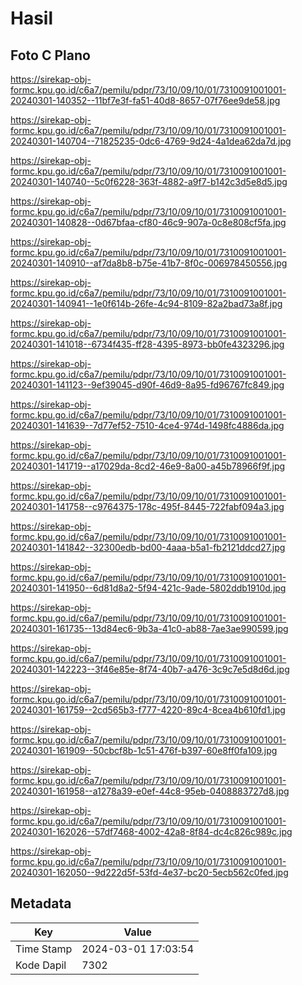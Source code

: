 # Hasil

## Foto C Plano

https://sirekap-obj-formc.kpu.go.id/c6a7/pemilu/pdpr/73/10/09/10/01/7310091001001-20240301-140352--11bf7e3f-fa51-40d8-8657-07f76ee9de58.jpg

https://sirekap-obj-formc.kpu.go.id/c6a7/pemilu/pdpr/73/10/09/10/01/7310091001001-20240301-140704--71825235-0dc6-4769-9d24-4a1dea62da7d.jpg

https://sirekap-obj-formc.kpu.go.id/c6a7/pemilu/pdpr/73/10/09/10/01/7310091001001-20240301-140740--5c0f6228-363f-4882-a9f7-b142c3d5e8d5.jpg

https://sirekap-obj-formc.kpu.go.id/c6a7/pemilu/pdpr/73/10/09/10/01/7310091001001-20240301-140828--0d67bfaa-cf80-46c9-907a-0c8e808cf5fa.jpg

https://sirekap-obj-formc.kpu.go.id/c6a7/pemilu/pdpr/73/10/09/10/01/7310091001001-20240301-140910--af7da8b8-b75e-41b7-8f0c-006978450556.jpg

https://sirekap-obj-formc.kpu.go.id/c6a7/pemilu/pdpr/73/10/09/10/01/7310091001001-20240301-140941--1e0f614b-26fe-4c94-8109-82a2bad73a8f.jpg

https://sirekap-obj-formc.kpu.go.id/c6a7/pemilu/pdpr/73/10/09/10/01/7310091001001-20240301-141018--6734f435-ff28-4395-8973-bb0fe4323296.jpg

https://sirekap-obj-formc.kpu.go.id/c6a7/pemilu/pdpr/73/10/09/10/01/7310091001001-20240301-141123--9ef39045-d90f-46d9-8a95-fd96767fc849.jpg

https://sirekap-obj-formc.kpu.go.id/c6a7/pemilu/pdpr/73/10/09/10/01/7310091001001-20240301-141639--7d77ef52-7510-4ce4-974d-1498fc4886da.jpg

https://sirekap-obj-formc.kpu.go.id/c6a7/pemilu/pdpr/73/10/09/10/01/7310091001001-20240301-141719--a17029da-8cd2-46e9-8a00-a45b78966f9f.jpg

https://sirekap-obj-formc.kpu.go.id/c6a7/pemilu/pdpr/73/10/09/10/01/7310091001001-20240301-141758--c9764375-178c-495f-8445-722fabf094a3.jpg

https://sirekap-obj-formc.kpu.go.id/c6a7/pemilu/pdpr/73/10/09/10/01/7310091001001-20240301-141842--32300edb-bd00-4aaa-b5a1-fb2121ddcd27.jpg

https://sirekap-obj-formc.kpu.go.id/c6a7/pemilu/pdpr/73/10/09/10/01/7310091001001-20240301-141950--6d81d8a2-5f94-421c-9ade-5802ddb1910d.jpg

https://sirekap-obj-formc.kpu.go.id/c6a7/pemilu/pdpr/73/10/09/10/01/7310091001001-20240301-161735--13d84ec6-9b3a-41c0-ab88-7ae3ae990599.jpg

https://sirekap-obj-formc.kpu.go.id/c6a7/pemilu/pdpr/73/10/09/10/01/7310091001001-20240301-142223--3f46e85e-8f74-40b7-a476-3c9c7e5d8d6d.jpg

https://sirekap-obj-formc.kpu.go.id/c6a7/pemilu/pdpr/73/10/09/10/01/7310091001001-20240301-161759--2cd565b3-f777-4220-89c4-8cea4b610fd1.jpg

https://sirekap-obj-formc.kpu.go.id/c6a7/pemilu/pdpr/73/10/09/10/01/7310091001001-20240301-161909--50cbcf8b-1c51-476f-b397-60e8ff0fa109.jpg

https://sirekap-obj-formc.kpu.go.id/c6a7/pemilu/pdpr/73/10/09/10/01/7310091001001-20240301-161958--a1278a39-e0ef-44c8-95eb-0408883727d8.jpg

https://sirekap-obj-formc.kpu.go.id/c6a7/pemilu/pdpr/73/10/09/10/01/7310091001001-20240301-162026--57df7468-4002-42a8-8f84-dc4c826c989c.jpg

https://sirekap-obj-formc.kpu.go.id/c6a7/pemilu/pdpr/73/10/09/10/01/7310091001001-20240301-162050--9d222d5f-53fd-4e37-bc20-5ecb562c0fed.jpg


## Metadata

| Key        | Value               |
| ---------- | ------------------- |
| Time Stamp | 2024-03-01 17:03:54 |
| Kode Dapil | 7302                |



